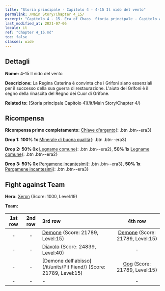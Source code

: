 ```yaml
---
title: "Storia principale - Capitolo 4 - 4-15 Il nido del vento"
permalink: /Main Story/Chapter 4_15/
excerpt: "Capitolo 4 - 15. Era of Chaos  Storia principale - Capitolo 4_15. 4-15 Il nido del vento"
last_modified_at: 2021-07-06
locale: it
ref: "Chapter 4_15.md"
toc: false
classes: wide
---
```


## Dettagli

 **Nome:** 4-15 Il nido del vento

 **Descrizione:** La Regina Caterina è convinta che i Grifoni siano essenziali per il successo della sua guerra di restaurazione. L'aiuto dei Grifoni è il segno della rinascita del Regno dei Cuor di Grifone.

 **Related to:** [Storia principale Capitolo 4](/it/Main Story/Chapter 4/)

## Ricompensa

 **Ricompensa primo completamento:** [Chiave d'argento](/ItemsIT/con_693/){: .btn .btn--era3}

 **Drop 1:** **100% 1x** [Minerale di buona qualità](/ItemsIT/mat_12/){: .btn .btn--era3}

 **Drop 2:** **50% 0x** [Legname comune](/ItemsIT/mat_7/){: .btn .btn--era2}, **50% 1x** [Legname comune](/ItemsIT/mat_7/){: .btn .btn--era2}

 **Drop 3:** **50% 0x** [Pergamene incantesimi](/ItemsIT/con_694/){: .btn .btn--era3}, **50% 1x** [Pergamene incantesimi](/ItemsIT/con_694/){: .btn .btn--era3}


## Fight against Team
 **Hero:** [Xeron](/it/heroes/Xeron/) (Score: 1000, Level:19)

 **Team:**


  | 1st row | 2nd row | 3rd row | 4th row |
  |:----:|:----:|:----|:----:|
  | - | - | [Demone](/it/units/Demon/) (Score: 21789, Level:15)  | [Demone](/it/units/Demon/) (Score: 21789, Level:15)  |
  | - | - | [Diavolo](/it/units/Devil/) (Score: 24839, Level:40)  | - |
  | - | - | [Demone dell'abisso](/it/units/Pit Fiend/) (Score: 21789, Level:15)  | [Gog](/it/units/Gog/) (Score: 21789, Level:15)  |
  | - | - | - | - |


